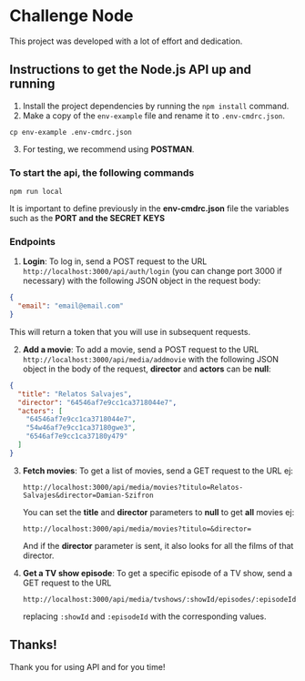 # Challenge Node

This project was developed with a lot of effort and dedication.

## Instructions to get the Node.js API up and running

1. Install the project dependencies by running the `npm install` command.
2. Make a copy of the `env-example` file and rename it to `.env-cmdrc.json`.

  `cp env-example .env-cmdrc.json` 

3. For testing, we recommend using **POSTMAN**.

### To start the api, the following commands
  `npm run local`

It is important to define previously in the **env-cmdrc.json** file the variables such as the **PORT and the SECRET KEYS**

### Endpoints

1. **Login**: To log in, send a POST request to the URL `http://localhost:3000/api/auth/login` (you can change port 3000 if necessary) with the following JSON object in the request body:

```json
{
  "email": "email@email.com"
}
```

This will return a token that you will use in subsequent requests.

2. **Add a movie**: To add a movie, send a POST request to the URL `http://localhost:3000/api/media/addmovie` with the following JSON object in the body of the request, **director** and **actors** can be **null**:

```json
{
  "title": "Relatos Salvajes",
  "director": "64546af7e9cc1ca3718044e7",
  "actors": [
    "64546af7e9cc1ca3718044e7",
    "54w46af7e9cc1ca37180gwe3",
    "6546af7e9cc1ca37180y479"
  ]
}
```

3. **Fetch movies**: To get a list of movies, send a GET request to the URL ej:

   `http://localhost:3000/api/media/movies?titulo=Relatos-Salvajes&director=Damian-Szifron`

   You can set the **title** and **director** parameters to **null** to get **all** movies ej:

    `http://localhost:3000/api/media/movies?titulo=&director=`

     And if the **director** parameter is sent, it also looks for all the films of that director.

4. **Get a TV show episode**: To get a specific episode of a TV show, send a GET request to the URL

   `http://localhost:3000/api/media/tvshows/:showId/episodes/:episodeId`

   replacing `:showId` and `:episodeId` with the corresponding values.


## Thanks!

Thank you for using API and for you time!
